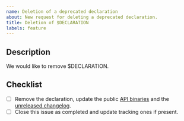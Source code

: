 ```yaml
---
name: Deletion of a deprecated declaration
about: New request for deleting a deprecated declaration.
title: Deletion of $DECLARATION
labels: feature
---
```


## Description

We would like to remove $DECLARATION.

<!-- Uncomment this section if your issue depends on another one.
## Dependencies

This issue is blocked by the following ones:
- [ ] #ITEM
-->

## Checklist

- [ ] Remove the declaration, update the public [API binaries] and the [unreleased changelog].
- [ ] Close this issue as completed and update tracking ones if present.

[api binaries]: https://github.com/kotools/types/blob/main/CONTRIBUTING.md#checking-the-api-binaries
[unreleased changelog]: https://github.com/kotools/types/blob/main/CHANGELOG.md#unreleased
